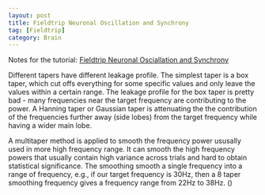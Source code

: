 ```yaml
---
layout: post
title: Fieldtrip Neuronal Oscillation and Synchrony
tag: [Fieldtrip]
category: Brain
---
```


Notes for the tutorial: [Fieldtrip Neuronal Osciallation and Synchrony](https://www.youtube.com/watch?v=dHTuzMsjVJA&list=PLbVcEw60xnKNSXSKMAoBpTJ9BFFnxw21p&index=2)

Different tapers have different leakage profile. The simplest taper is a box taper, which cut offs everything for some specific values and only leave the values within a certain range. The leakage profile for the box taper is pretty bad - many frequencies near the target frequency are contributing to the power. A Hanning taper or Gaussian taper is attenuating the the contribution of the frequencies further away (side lobes) from the target frequency while having a wider main lobe.

A multitaper method is applied to smooth the frequency power ususally used in more high frequency range. It can smooth the high frequency powers that usually contain high variance across trials and hard to obtain statistical significance. The smoothing smooth a single frequency into a range of frequency, e.g., if our target frequency is 30Hz, then a 8 taper smoothing frequency gives a frequency range from 22Hz to 38Hz. ()

<!--stackedit_data:
eyJoaXN0b3J5IjpbNDQxMTEyNDI4LC0yMDg2MTEyMzAyLC05OD
U1MTU4NiwtMjAwMDUzNDc5M119
-->